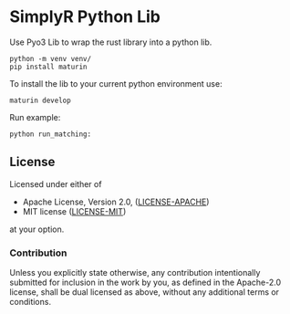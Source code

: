 # SimplyR Python Lib

Use Pyo3 Lib to wrap the rust library into a python lib.

```
python -m venv venv/
pip install maturin
```

To install the lib to your current python environment use:
```
maturin develop
```

Run example:
```
python run_matching:
```

## License

Licensed under either of

 * Apache License, Version 2.0, ([LICENSE-APACHE](LICENSE-APACHE))
 * MIT license ([LICENSE-MIT](LICENSE-MIT))

at your option.

### Contribution

Unless you explicitly state otherwise, any contribution intentionally submitted
for inclusion in the work by you, as defined in the Apache-2.0 license, shall be dual licensed as above, without any
additional terms or conditions.